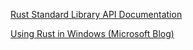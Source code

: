 [Rust Standard Library API Documentation](https://doc.rust-lang.org/std)  

[Using Rust in Windows (Microsoft Blog)](https://msrc-blog.microsoft.com/2019/11/07/using-rust-in-windows/)  
